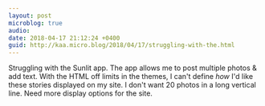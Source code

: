 ```yaml
---
layout: post
microblog: true
audio: 
date: 2018-04-17 21:12:24 +0400
guid: http://kaa.micro.blog/2018/04/17/struggling-with-the.html
---
```

Struggling with the Sunlit app. The app allows me to post multiple photos & add text. With the HTML off limits in the themes, I can't define _how_ I'd like these stories displayed on my site. I don't want 20 photos in a long vertical line. Need more display options for the site.
